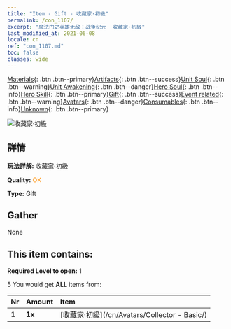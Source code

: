 ```yaml
---
title: "Item - Gift - 收藏家·初級"
permalink: /con_1107/
excerpt: "魔法门之英雄无敌：战争纪元  收藏家·初級"
last_modified_at: 2021-06-08
locale: cn
ref: "con_1107.md"
toc: false
classes: wide
---
```

 [Materials](/ItemsCN/){: .btn .btn--primary}[Artifacts](/ItemsCN/Artifacts/){: .btn .btn--success}[Unit Soul](/ItemsCN/UnitSoul/){: .btn .btn--warning}[Unit Awakening](/ItemsCN/UnitAwakening/){: .btn .btn--danger}[Hero Soul](/ItemsCN/HeroSoul/){: .btn .btn--info}[Hero Skill](/ItemsCN/HeroSkill/){: .btn .btn--primary}[Gift](/ItemsCN/Gift/){: .btn .btn--success}[Event related](/ItemsCN/Events/){: .btn .btn--warning}[Avatars](/ItemsCN/Avatars/){: .btn .btn--danger}[Consumables](/ItemsCN/Consumables/){: .btn .btn--info}[Unknown](/ItemsCN/Unknown/){: .btn .btn--primary}

 ![收藏家·初級](/images/a/avatarFrame_71.png)

## 詳情
 **玩法詳解:** 收藏家·初級

 **Quality:** <span style="color: #FF8C00">OK</span>

 **Type:** Gift

## Gather

  None

## This item contains:

 **Required Level to open:** 1

 5 You would get **ALL** items  from:

  | Nr | Amount |     Item    |
  |:---|:-------|:------------|
  | 1 |  **1x** | [收藏家·初級](/cn/Avatars/Collector - Basic/) |  | 
